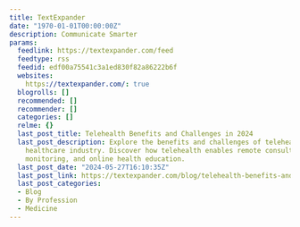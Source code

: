 ```yaml
---
title: TextExpander
date: "1970-01-01T00:00:00Z"
description: Communicate Smarter
params:
  feedlink: https://textexpander.com/feed
  feedtype: rss
  feedid: edf00a75541c3a1ed830f82a86222b6f
  websites:
    https://textexpander.com/: true
  blogrolls: []
  recommended: []
  recommender: []
  categories: []
  relme: {}
  last_post_title: Telehealth Benefits and Challenges in 2024
  last_post_description: Explore the benefits and challenges of telehealth in the
    healthcare industry. Discover how telehealth enables remote consultations, patient
    monitoring, and online health education.
  last_post_date: "2024-05-27T16:10:35Z"
  last_post_link: https://textexpander.com/blog/telehealth-benefits-and-challenges
  last_post_categories:
  - Blog
  - By Profession
  - Medicine
---
```


